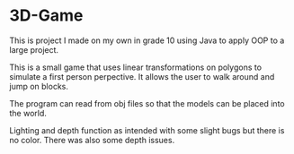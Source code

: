 # 3D-Game
This is project I made on my own in grade 10 using Java to apply OOP to a large project.

This is a small game that uses linear transformations on polygons to simulate a first person perpective. It allows the user to walk around and jump on blocks.

The program can read from obj files so that the models can be placed into the world. 

Lighting and depth function as intended with some slight bugs but there is no color. There was also some depth issues.

